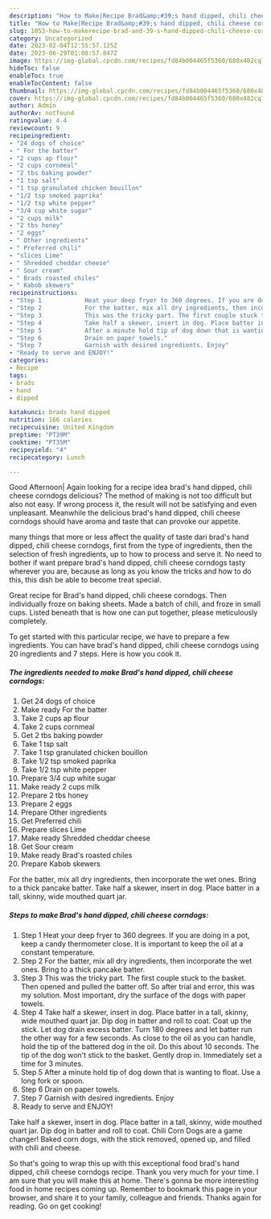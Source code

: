 ```yaml
---
description: "How to Make|Recipe Brad&amp;#39;s hand dipped, chili cheese corndogs {That is Special"
title: "How to Make|Recipe Brad&amp;#39;s hand dipped, chili cheese corndogs {That is Special"
slug: 1053-how-to-makerecipe-brad-and-39-s-hand-dipped-chili-cheese-corndogs-that-is-special
category: Uncategorized
date: 2023-02-04T12:55:57.125Z
date: 2023-06-29T01:08:57.847Z
image: https://img-global.cpcdn.com/recipes/fd84b004465f5360/680x482cq70/brads-hand-dipped-chili-cheese-corndogs-recipe-main-photo.jpg
hideToc: false
enableToc: true
enableTocContent: false
thumbnail: https://img-global.cpcdn.com/recipes/fd84b004465f5360/680x482cq70/brads-hand-dipped-chili-cheese-corndogs-recipe-main-photo.jpg
cover: https://img-global.cpcdn.com/recipes/fd84b004465f5360/680x482cq70/brads-hand-dipped-chili-cheese-corndogs-recipe-main-photo.jpg
author: Admin
authorAv: notfound
ratingvalue: 4.4
reviewcount: 9
recipeingredient:
- "24 dogs of choice"
- " For the batter"
- "2 cups ap flour"
- "2 cups cornmeal"
- "2 tbs baking powder"
- "1 tsp salt"
- "1 tsp granulated chicken bouillon"
- "1/2 tsp smoked paprika"
- "1/2 tsp white pepper"
- "3/4 cup white sugar"
- "2 cups milk"
- "2 tbs honey"
- "2 eggs"
- " Other ingredients"
- " Preferred chili"
- "slices Lime"
- " Shredded cheddar cheese"
- " Sour cream"
- " Brads roasted chiles"
- " Kabob skewers"
recipeinstructions:
- "Step 1            Heat your deep fryer to 360 degrees. If you are doing in a pot, keep a candy thermometer close. It is important to keep the oil at a constant temperature."
- "Step 2            For the batter, mix all dry ingredients, then incorporate the wet ones. Bring to a thick pancake batter."
- "Step 3            This was the tricky part. The first couple stuck to the basket. Then opened and pulled the batter off. So after trial and error, this was my solution. Most important, dry the surface of the dogs with paper towels."
- "Step 4            Take half a skewer, insert in dog. Place batter in a tall, skinny, wide mouthed quart jar. Dip dog in batter and roll to coat. Coat up the stick. Let dog drain excess batter. Turn 180 degrees and let batter run the other way for a few seconds. As close to the oil as you can handle, hold the tip of the battered dog in the oil. Do this about 10 seconds. The tip of the dog won&#39;t stick to the basket. Gently drop in. Immediately set a time for 3 minutes."
- "Step 5            After a minute hold tip of dog down that is wanting to float. Use a long fork or spoon."
- "Step 6            Drain on paper towels."
- "Step 7            Garnish with desired ingredients. Enjoy"
- "Ready to serve and ENJOY!"
categories:
- Recipe
tags:
- brads
- hand
- dipped

katakunci: brads hand dipped 
nutrition: 166 calories
recipecuisine: United Kingdom
preptime: "PT39M"
cooktime: "PT35M"
recipeyield: "4"
recipecategory: Lunch

---
```



Good Afternoon| Again looking for a recipe idea brad&#39;s hand dipped, chili cheese corndogs delicious? The method of making is not too difficult but also not easy. If wrong process it, the result will not be satisfying and even unpleasant. Meanwhile the delicious brad&#39;s hand dipped, chili cheese corndogs should have aroma and taste that can provoke our appetite.






many things that more or less affect the quality of taste dari brad&#39;s hand dipped, chili cheese corndogs, first from the type of ingredients, then the selection of fresh ingredients, up to how to process and serve it. No need to bother if want prepare brad&#39;s hand dipped, chili cheese corndogs tasty wherever you are, because as long as you know the tricks and how to do this, this dish be able to become treat special.


Great recipe for Brad&#39;s hand dipped, chili cheese corndogs. Then individually froze on baking sheets. Made a batch of chili, and froze in small cups. Listed beneath that is how one can put together, please meticulously completely.


To get started with this particular recipe, we have to prepare a few ingredients. You can have brad&#39;s hand dipped, chili cheese corndogs using 20 ingredients and 7 steps. Here is how you cook it.

<!--inarticleads1-->

##### The ingredients needed to make Brad&#39;s hand dipped, chili cheese corndogs:

1. Get 24 dogs of choice
1. Make ready  For the batter
1. Take 2 cups ap flour
1. Take 2 cups cornmeal
1. Get 2 tbs baking powder
1. Take 1 tsp salt
1. Take 1 tsp granulated chicken bouillon
1. Take 1/2 tsp smoked paprika
1. Take 1/2 tsp white pepper
1. Prepare 3/4 cup white sugar
1. Make ready 2 cups milk
1. Prepare 2 tbs honey
1. Prepare 2 eggs
1. Prepare  Other ingredients
1. Get  Preferred chili
1. Prepare slices Lime
1. Make ready  Shredded cheddar cheese
1. Get  Sour cream
1. Make ready  Brad&#39;s roasted chiles
1. Prepare  Kabob skewers


For the batter, mix all dry ingredients, then incorporate the wet ones. Bring to a thick pancake batter. Take half a skewer, insert in dog. Place batter in a tall, skinny, wide mouthed quart jar. 

<!--inarticleads2-->

##### Steps to make Brad&#39;s hand dipped, chili cheese corndogs:

1. Step 1            Heat your deep fryer to 360 degrees. If you are doing in a pot, keep a candy thermometer close. It is important to keep the oil at a constant temperature.
1. Step 2            For the batter, mix all dry ingredients, then incorporate the wet ones. Bring to a thick pancake batter.
1. Step 3            This was the tricky part. The first couple stuck to the basket. Then opened and pulled the batter off. So after trial and error, this was my solution. Most important, dry the surface of the dogs with paper towels.
1. Step 4            Take half a skewer, insert in dog. Place batter in a tall, skinny, wide mouthed quart jar. Dip dog in batter and roll to coat. Coat up the stick. Let dog drain excess batter. Turn 180 degrees and let batter run the other way for a few seconds. As close to the oil as you can handle, hold the tip of the battered dog in the oil. Do this about 10 seconds. The tip of the dog won&#39;t stick to the basket. Gently drop in. Immediately set a time for 3 minutes.
1. Step 5            After a minute hold tip of dog down that is wanting to float. Use a long fork or spoon.
1. Step 6            Drain on paper towels.
1. Step 7            Garnish with desired ingredients. Enjoy
1. Ready to serve and ENJOY!

Take half a skewer, insert in dog. Place batter in a tall, skinny, wide mouthed quart jar. Dip dog in batter and roll to coat. Chili Corn Dogs are a game changer! Baked corn dogs, with the stick removed, opened up, and filled with chili and cheese. 

So that's going to wrap this up with this exceptional food brad&#39;s hand dipped, chili cheese corndogs recipe. Thank you very much for your time. I am sure that you will make this at home. There's gonna be more interesting food in home recipes coming up. Remember to bookmark this page in your browser, and share it to your family, colleague and friends. Thanks again for reading. Go on get cooking!
